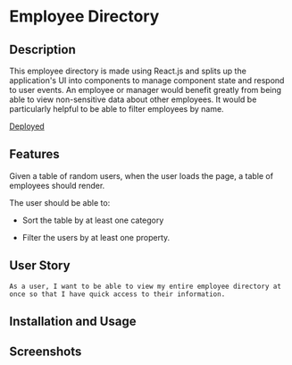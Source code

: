 # Employee Directory

## Description

This employee directory is made using React.js and splits up the application's UI into components to manage component state and respond to user events. An employee or manager would benefit greatly from being able to view non-sensitive data about other employees. It would be particularly helpful to be able to filter employees by name.

[Deployed](https://mcui1997.github.io/Employee-Directory//)

## Features

Given a table of random users, when the user loads the page, a table of employees should render. 

The user should be able to:

  * Sort the table by at least one category

  * Filter the users by at least one property.

## User Story

```
As a user, I want to be able to view my entire employee directory at once so that I have quick access to their information.
```

## Installation and Usage


## Screenshots
